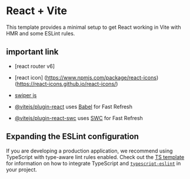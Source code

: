 # React + Vite

This template provides a minimal setup to get React working in Vite with HMR and some ESLint rules.

## important link
- [react router v6]
- [react icon] (https://www.npmjs.com/package/react-icons) (https://react-icons.github.io/react-icons/)
- [swiper js](https://swiperjs.com/get-started)

- [@vitejs/plugin-react](https://github.com/vitejs/vite-plugin-react/blob/main/packages/plugin-react) uses [Babel](https://babeljs.io/) for Fast Refresh
- [@vitejs/plugin-react-swc](https://github.com/vitejs/vite-plugin-react/blob/main/packages/plugin-react-swc) uses [SWC](https://swc.rs/) for Fast Refresh

## Expanding the ESLint configuration

If you are developing a production application, we recommend using TypeScript with type-aware lint rules enabled. Check out the [TS template](https://github.com/vitejs/vite/tree/main/packages/create-vite/template-react-ts) for information on how to integrate TypeScript and [`typescript-eslint`](https://typescript-eslint.io) in your project.
